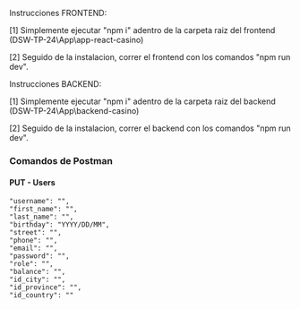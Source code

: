 Instrucciones FRONTEND:

[1] Simplemente ejecutar "npm i" adentro de la carpeta raiz del frontend (DSW-TP-24\App\app-react-casino)

[2] Seguido de la instalacion, correr el frontend con los comandos "npm run dev".


Instrucciones BACKEND:

[1] Simplemente ejecutar "npm i" adentro de la carpeta raiz del backend (DSW-TP-24\App\backend-casino)

[2] Seguido de la instalacion, correr el backend con los comandos "npm run dev".

### Comandos de Postman
#### PUT - Users

    "username": "",
    "first_name": "",
    "last_name": "",
    "birthday": "YYYY/DD/MM",
    "street": "",
    "phone": "",
    "email": "",
    "password": "",
    "role": "",
    "balance": "",
    "id_city": "",
    "id_province": "",
    "id_country": ""
